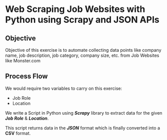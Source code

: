# Web Scraping Job Websites with Python using Scrapy and JSON APIs

## Objective
Objective of this exercise is to automate collecting data points like company name, job description, job category, company size, etc. from Job Websites like Monster.com

## Process Flow
We would require two variables to carry on this exercise:
- Job Role
- Location

We write a Script in Python using **_Scrapy_** library to extract data for the given **_Job Role_** & **_Location_**. 

This script returns data in the **_JSON_** format which is finally converted into a **CSV** format.



